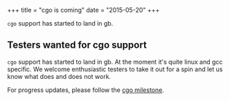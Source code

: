 +++
title = "cgo is coming"
date = "2015-05-20"
+++

`cgo` support has started to land in gb.

<!--more-->

## Testers wanted for cgo support

`cgo` support has started to land in gb. At the moment it's quite linux and gcc specific. We welcome enthusiastic testers to take it out for a spin and let us know what does and does not work. 

For progress updates, please follow the [cgo milestone](https://github.com/constabulary/gb/milestones/cgo).

